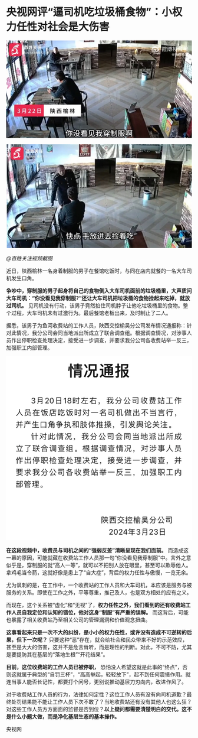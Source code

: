 # 央视网评“逼司机吃垃圾桶食物”：小权力任性对社会是大伤害

![026e86d9c656576cadd53103c8da5bb1.jpg](https://raw.githubusercontent.com/qqhsx/qqnews_image/main/2024/03/24/央视网评“逼司机吃垃圾桶食物”：小权力任性对社会是大伤害/026e86d9c656576cadd53103c8da5bb1.jpg)

![36e5c638994e4f354493f7d1027d9278.jpg](https://raw.githubusercontent.com/qqhsx/qqnews_image/main/2024/03/24/央视网评“逼司机吃垃圾桶食物”：小权力任性对社会是大伤害/36e5c638994e4f354493f7d1027d9278.jpg)

_@百姓关注视频截图_

近日，陕西榆林一名身着制服的男子在餐馆吃饭时，与同在店内就餐的一名大车司机发生口角。

**争吵中，穿制服的男子起身将自己的食物倒入大车司机面前的垃圾桶里，大声质问大车司机：“你没看见我穿制服?”还让大车司机把垃圾桶的食物捡起来吃掉，就放过司机。**
见司机没有行动，该男子竟然掐住司机脖子让他吃垃圾桶里的食物。整个过程，大车司机未有过激行为。最后餐馆老板出来，及时制止了二人。

据悉，该男子为鱼河收费站的工作人员，陕西交控榆吴分公司发布情况通报称：针对此情况，我分公司会同当地派出所成立了联合调查组。根据调查情况，对涉事人员作出停职检查处理决定，接受进一步调查，并要求我分公司各收费站举一反三，加强职工内部管理。

![00637f864e2c970792274057c75b3a2b.jpg](https://raw.githubusercontent.com/qqhsx/qqnews_image/main/2024/03/24/央视网评“逼司机吃垃圾桶食物”：小权力任性对社会是大伤害/00637f864e2c970792274057c75b3a2b.jpg)

**在这段视频中，收费员与司机之间的“强弱反差”清晰呈现在我们面前。**
而造成这一幕的原因，可能就藏在收费站工作人员那一句“你没看见我穿制服”中。言外之意似乎是，穿制服的就“高人一等”，就可以不把别人放在眼里，甚至可以欺辱他人。拿鸡毛当令箭，这就好像是患上了“自大症”，背后的权力任性与傲慢，一览无余。

尤为讽刺的是，在工作中，一个收费站的工作人员和大车司机，本应该是服务与被服务的关系。即使在工作之外，平等尊重，推己及人，也是双方相处的应有之义。

而现在，这个关系被“虚化”和“无视”了，**权力任性之外，我们看到的还有收费站工作人员自我定位和认知的错位，他对这身“制服”有严重的误解。**
而这背后，可能也暴露了相关收费站乃至相关公司的管理漏洞和价值观念扭曲。

**这事看起来只是一次不大的纠纷，是小小的权力任性，或许没有造成不可逆转的后果，但下一次呢？**
只要这种“恶”存在，就会给社会和民众带来不好的示范效应，甚至是大大的伤害，这并不是危言耸听，而是理性的判断。对此，不可不防，尤其是要提防其在基层的“落地生根”“开花结果”。

**目前，这位收费站的工作人员已被停职，**
恐怕没人希望这就是此事的“终点”，否则这就属于典型的“自罚三杯”，“高高举起，轻轻放下”，起不到任何震慑作用。就连当事人能否长记性，都要打个问号，更别说推动基层刀刃向内，改进作风了。

对于收费站工作人员的行为，法律如何定性？这位工作人员有没有向司机道歉？最终处罚结果能不能让工作人员下次不敢了？当地收费站还有没有其他人也这么狂？对这些工作人员方方面面的监督是否到位？**以上疑问都需要清楚明白的交代。这不是什么小题大做，而是净化基层生态的基本操作。**

央视网

